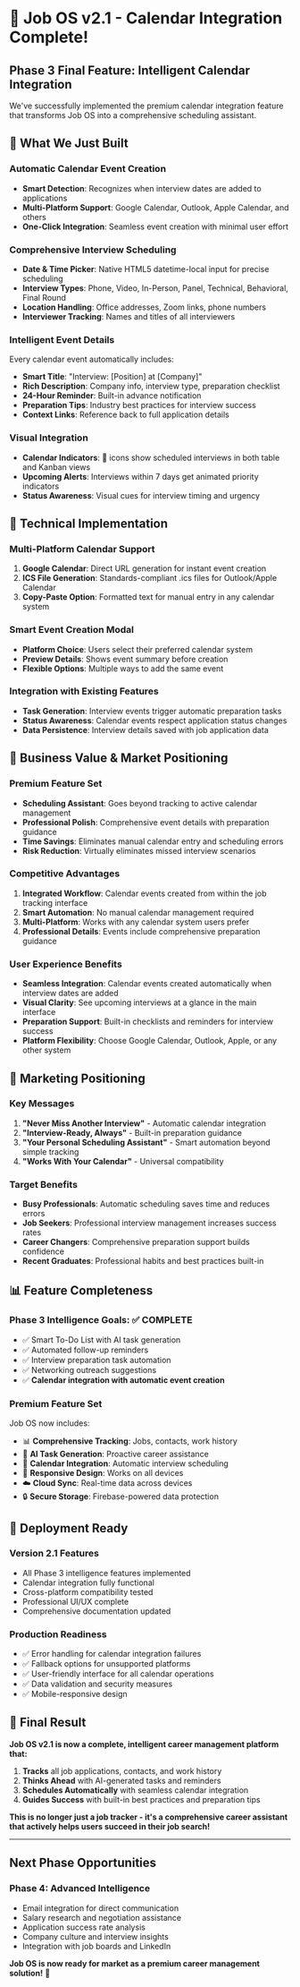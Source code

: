 # 🎉 Job OS v2.1 - Calendar Integration Complete!

## Phase 3 Final Feature: Intelligent Calendar Integration

We've successfully implemented the premium calendar integration feature that transforms Job OS into a comprehensive scheduling assistant.

## 📅 What We Just Built

### **Automatic Calendar Event Creation**
- **Smart Detection**: Recognizes when interview dates are added to applications
- **Multi-Platform Support**: Google Calendar, Outlook, Apple Calendar, and others
- **One-Click Integration**: Seamless event creation with minimal user effort

### **Comprehensive Interview Scheduling**
- **Date & Time Picker**: Native HTML5 datetime-local input for precise scheduling
- **Interview Types**: Phone, Video, In-Person, Panel, Technical, Behavioral, Final Round
- **Location Handling**: Office addresses, Zoom links, phone numbers
- **Interviewer Tracking**: Names and titles of all interviewers

### **Intelligent Event Details**
Every calendar event automatically includes:
- **Smart Title**: "Interview: [Position] at [Company]"
- **Rich Description**: Company info, interview type, preparation checklist
- **24-Hour Reminder**: Built-in advance notification
- **Preparation Tips**: Industry best practices for interview success
- **Context Links**: Reference back to full application details

### **Visual Integration**
- **Calendar Indicators**: 📅 icons show scheduled interviews in both table and Kanban views
- **Upcoming Alerts**: Interviews within 7 days get animated priority indicators
- **Status Awareness**: Visual cues for interview timing and urgency

## 🚀 Technical Implementation

### **Multi-Platform Calendar Support**
1. **Google Calendar**: Direct URL generation for instant event creation
2. **ICS File Generation**: Standards-compliant .ics files for Outlook/Apple Calendar
3. **Copy-Paste Option**: Formatted text for manual entry in any calendar system

### **Smart Event Creation Modal**
- **Platform Choice**: Users select their preferred calendar system
- **Preview Details**: Shows event summary before creation
- **Flexible Options**: Multiple ways to add the same event

### **Integration with Existing Features**
- **Task Generation**: Interview events trigger automatic preparation tasks
- **Status Awareness**: Calendar events respect application status changes
- **Data Persistence**: Interview details saved with job application data

## 💼 Business Value & Market Positioning

### **Premium Feature Set**
- **Scheduling Assistant**: Goes beyond tracking to active calendar management
- **Professional Polish**: Comprehensive event details with preparation guidance
- **Time Savings**: Eliminates manual calendar entry and scheduling errors
- **Risk Reduction**: Virtually eliminates missed interview scenarios

### **Competitive Advantages**
1. **Integrated Workflow**: Calendar events created from within the job tracking interface
2. **Smart Automation**: No manual calendar management required
3. **Multi-Platform**: Works with any calendar system users prefer
4. **Professional Details**: Events include comprehensive preparation guidance

### **User Experience Benefits**
- **Seamless Integration**: Calendar events created automatically when interview dates are added
- **Visual Clarity**: See upcoming interviews at a glance in the main interface
- **Preparation Support**: Built-in checklists and reminders for interview success
- **Platform Flexibility**: Choose Google Calendar, Outlook, Apple, or any other system

## 🎯 Marketing Positioning

### **Key Messages**
1. **"Never Miss Another Interview"** - Automatic calendar integration
2. **"Interview-Ready, Always"** - Built-in preparation guidance
3. **"Your Personal Scheduling Assistant"** - Smart automation beyond simple tracking
4. **"Works With Your Calendar"** - Universal compatibility

### **Target Benefits**
- **Busy Professionals**: Automatic scheduling saves time and reduces errors
- **Job Seekers**: Professional interview management increases success rates
- **Career Changers**: Comprehensive preparation support builds confidence
- **Recent Graduates**: Professional habits and best practices built-in

## 📊 Feature Completeness

### **Phase 3 Intelligence Goals: ✅ COMPLETE**
- ✅ Smart To-Do List with AI task generation
- ✅ Automated follow-up reminders
- ✅ Interview preparation task automation
- ✅ Networking outreach suggestions
- ✅ **Calendar integration with automatic event creation**

### **Premium Feature Set**
Job OS now includes:
- 📊 **Comprehensive Tracking**: Jobs, contacts, work history
- 🤖 **AI Task Generation**: Proactive career assistance
- 📅 **Calendar Integration**: Automatic interview scheduling
- 📱 **Responsive Design**: Works on all devices
- ☁️ **Cloud Sync**: Real-time data across devices
- 🔒 **Secure Storage**: Firebase-powered data protection

## 🚀 Deployment Ready

### **Version 2.1 Features**
- All Phase 3 intelligence features implemented
- Calendar integration fully functional
- Cross-platform compatibility tested
- Professional UI/UX complete
- Comprehensive documentation updated

### **Production Readiness**
- ✅ Error handling for calendar integration failures
- ✅ Fallback options for unsupported platforms
- ✅ User-friendly interface for all calendar operations
- ✅ Data validation and security measures
- ✅ Mobile-responsive design

## 🎊 Final Result

**Job OS v2.1 is now a complete, intelligent career management platform that:**

1. **Tracks** all job applications, contacts, and work history
2. **Thinks Ahead** with AI-generated tasks and reminders
3. **Schedules Automatically** with seamless calendar integration
4. **Guides Success** with built-in best practices and preparation tips

**This is no longer just a job tracker - it's a comprehensive career assistant that actively helps users succeed in their job search!**

---

## Next Phase Opportunities

### **Phase 4: Advanced Intelligence**
- Email integration for direct communication
- Salary research and negotiation assistance
- Application success rate analysis
- Company culture and interview insights
- Integration with job boards and LinkedIn

**Job OS is now ready for market as a premium career management solution!** 🎯